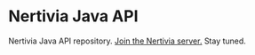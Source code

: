 # Nertivia Java API
Nertivia Java API repository. [Join the Nertivia server.](https://nertivia.tk/invites/cwR5n0) Stay tuned.
